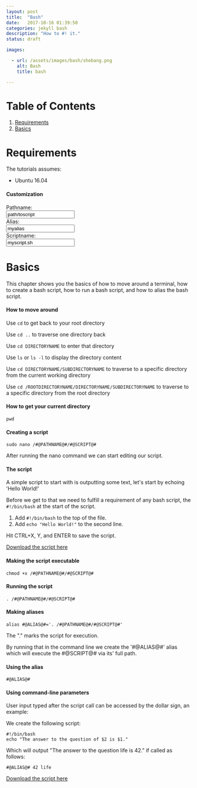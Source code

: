 ```yaml
---
layout: post
title:  "Bash"
date:   2017-10-16 01:39:50
categories: jekyll bash
description: "How to #! it."
status: draft

images:

  - url: /assets/images/bash/shebang.png
    alt: Bash
    title: bash

---
```

# Table of Contents
1. [Requirements](#requirements)
2. [Basics](#basics)

# Requirements

The tutorials assumes:

- Ubuntu 16.04

#### Customization
<div class="custom-params">
<div>
	<div>Pathname: </div><input type="text" name="pathname" id="pathname" value="path/toscript">
</div>
<div>
	<div>Alias: </div><input type="text" name="alias" id="alias" value="myalias">
</div>
<div>
	<div>Scriptname: </div><input type="text" name="script" id="script" value="myscript.sh">
</div>
</div>


# Basics

This chapter shows you the basics of how to move around a terminal, how to create a bash script, how to run a bash script, and how to alias the bash script. 

#### How to move around

Use `cd` to get back to your root directory

Use `cd ..` to traverse one directory back

Use `cd DIRECTORYNAME` to enter that directory

Use `ls` or `ls -l` to display the directory content

Use `cd DIRECTORYNAME/SUBDIRECTORYNAME` to traverse to a specific directory from the current working directory

Use `cd /ROOTDIRECTORYNAME/DIRECTORYNAME/SUBDIRECTORYNAME` to traverse to a specific directory from the root directory 

#### How to get your current directory

`pwd`

#### Creating a script
`sudo nano /#@PATHNAME@#/#@SCRIPT@#`

After running the nano command we can start editing our script. 

#### The script

A simple script to start with is outputting some text, let's start by echoing 'Hello World!'

Before we get to that we need to fulfill a requirement of any bash script, the `#!/bin/bash` at the start of the script.

1. Add `#!/bin/bash` to the top of the file.
2. Add `echo "Hello World!"` to the second line.

Hit CTRL+X, Y, and ENTER to save the script.

[Download the script here](/assets/scripts/UsefulBash/helloworld.sh)

#### Making the script executable

`chmod +x /#@PATHNAME@#/#@SCRIPT@#`

#### Running the script

`. /#@PATHNAME@#/#@SCRIPT@#`

#### Making aliases

`alias #@ALIAS@#='. /#@PATHNAME@#/#@SCRIPT@#'`

The "." marks the script for execution.  

By running that in the command line we create the '#@ALIAS@#' alias which will execute the #@SCRIPT@# via its' full path.

#### Using the alias
`#@ALIAS@#`

#### Using command-line parameters

User input typed after the script call can be accessed by the dollar sign, an example:

We create the following script: 

```
#!/bin/bash
echo "The answer to the question of $2 is $1."
```

Which will output "The answer to the question life is 42." if called as follows: 

`#@ALIAS@# 42 life`

[Download the script here](/assets/scripts/UsefulBash/dontpanic.sh)

<script src='https://rawgit.com/midasvo/inputbinderjs/master/inputBinder.js'></script>
<script type='text/javascript'>
new inputBinder("pathname", ['div', 'p'], "#@PATHNAME@#", "dynamic-text-template-pathname");
new inputBinder("alias", ['div', 'p'], "#@ALIAS@#", "dynamic-text-template-alias");
new inputBinder("script", ['div', 'p'], "#@SCRIPT@#", "dynamic-text-template-script");
</script>

